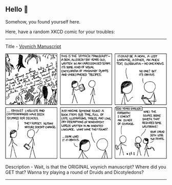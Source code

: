 ## Hello 👀

Somehow, you found yourself here.

Here, have a random XKCD comic for your troubles:

-----------------------------------

Title - [Voynich Manuscript](https://xkcd.com/593)

![Voynich Manuscript](./random_comic.png)

Description - Wait, is that the ORIGINAL voynich manuscript?  Where did you GET that?  Wanna try playing a round of Druids and Dicotyledons?

-----------------------------------